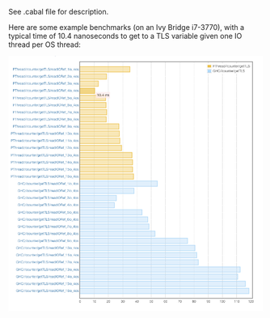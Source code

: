See .cabal file for description.

Here are some example benchmarks (on an Ivy Bridge i7-3770), with a typical time of 10.4 nanoseconds to get to a TLS variable given one IO thread per OS thread:

![example benchmarks](./bench/example_results.png)
